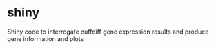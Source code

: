 # shiny
Shiny code to interrogate cuffdiff gene expression results and produce gene information and plots
